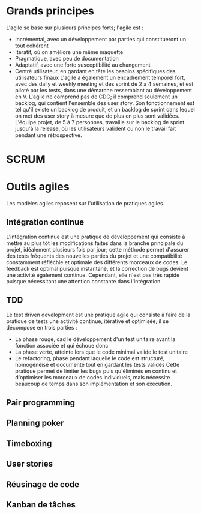 # Grands principes
L'agile se base sur plusieurs principes forts; l'agile est :
- Incrémental, avec un développement par parties qui constitueront un tout cohérent
- Itératif, où on améliore une même maquette
- Pragmatique, avec peu de documentation
- Adaptatif, avec une forte susceptibilité au changement
- Centré utilisateur, en gardant en tête les besoins spécifiques des utilisateurs finaux
L'agile a également un encadrement temporel fort, avec des daily et weekly meeting et des sprint de 2 à 4 semaines, et est piloté par les tests, dans une démarche ressemblant au développement en V.
L'agile ne comprend pas de CDC; il comprend seulement un backlog, qui contient l'ensemble des user story. Son fonctionnement est tel qu'il existe un backlog de produit, et un backlog de sprint dans lequel on met des user story à mesure que de plus en plus sont validées. L'équipe projet, de 5 à 7 personnes, travaille sur le backlog de sprint jusqu'à la release, où les utilisateurs valident ou non le travail fait pendant une rétrospective. 
# SCRUM

# Outils agiles
Les modèles agiles reposent sur l'utilisation de pratiques agiles.
## Intégration continue
L'intégration continue est une pratique de développement qui consiste à mettre au plus tôt les modifications faites dans la branche principale du projet, idéalement plusieurs fois par jour; cette méthode permet d'assurer des tests fréquents des nouvelles parties du projet et une compatibilité constamment réfléchie et optimale des différents morceaux de codes. Le feedback est optimal puisque instantané, et la correction de bugs devient une activité également continue. Cependant, elle n'est pas très rapide puisque nécessitant une attention constante dans l'intégration. 
## TDD
Le test driven development est une pratique agile qui consiste à faire de la pratique de tests une activité continue, itérative et optimisée; il se décompose en trois parties :
- La phase rouge, càd le développement d'un test unitaire avant la fonction associée et qui échoue donc
- La phase verte, atteinte lors que le code minimal valide le test unitaire
- Le refactoring, phase pendant laquelle le code est structuré, homogénéisé et documenté tout en gardant les tests validés
Cette pratique permet de limiter les bugs puis qu'éliminés en continu et d'optimiser les morceaux de codes individuels, mais nécessite beaucoup de temps dans son implémentation et son execution. 
## Pair programming
## Planning poker
## Timeboxing
## User stories
## Réusinage de code
## Kanban de tâches